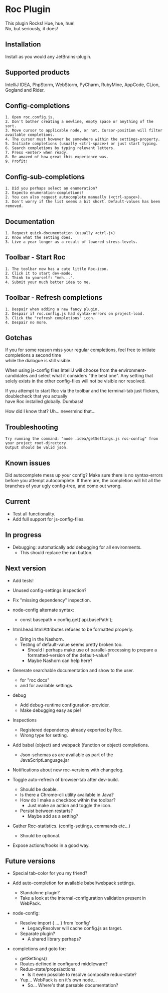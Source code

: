Roc Plugin
==========
This plugin Rocks! Hue, hue, hue!  
No, but seriously, it does!

Installation
------------
Install as you would any JetBrains-plugin.

Supported products
------------------
IntelliJ IDEA, PhpStorm, WebStorm, PyCharm, RubyMine, AppCode, CLion, Gogland and Rider.

Config-completions
------------------
    1. Open roc.config.js.
    2. Don't bother creating a newline, empty space or anything of the sort.
    3. Move cursor to applicable node, or not. Cursor-position will filter available completions.
    4. The cursor must however be somewhere within the settings-property.
    5. Initiate completions (usually <ctrl-space>) or just start typing.
    6. Search completions by typing relevant letters.
    7. Press <enter> when ready.
    8. Be amazed of how great this experience was.
    9. Profit! 

Config-sub-completions
----------------------
    1. Did you perhaps select an enumeration?
    2. Expecto enumeration-completions!
    2. You can also request autocomplete manually (<ctrl-space>).
    3. Don't worry if the list seems a bit short. Default-values has been removed.

Documentation
-------------   
    1. Request quick-documentation (usually <ctrl-j>)
    2. Know what the setting does.
    3. Live a year longer as a result of lowered stress-levels.

Toolbar - Start Roc
-------------------
    1. The toolbar now has a cute little Roc-icon.
    2. Click it to start dev-mode.
    3. Think to yourself: "meh...".
    4. Submit your much better idea to me.

Toolbar - Refresh completions
-----------------------------
    1. Despair when adding a new fancy plugin.
    2. Despair if roc.config.js had syntax-errors on project-load.
    3. Click the "refresh completions" icon.
    4. Despair no more.

Gotchas
-------
If you for some reason miss your regular completions, feel free to initiate completions a second time  
while the dialogue is still visible. 

When using js-config files IntelliJ will choose from the environment-candidates and select what it considers "the best one".
Any setting that solely exists in the other config-files will not be visible nor resolved.

If you attempt to start Roc via the toolbar and the terminal-tab just flickers, doublecheck that you actually  
have Roc installed globally. Dumbass!  

How did I know that? Uh... nevermind that...

Troubleshooting
---------------
    Try running the command: "node .idea/getSettings.js roc-config" from your project root-directory.
    Output should be valid json.

Known issues
------------
Did autocomplete mess up your config? Make sure there is no syntax-errors before you attempt autocomplete.
If there are, the completion will hit all the branches of your ugly config-tree, and come out wrong.


Current
-------
- Test all functionality.
- Add full support for js-config-files.

In progress
-----------
- Debugging: automatically add debugging for all environments.   
    - This should replace the run button.                      

Next version
------------
- Add tests!
- Unused config-settings inspection?
- Fix "missing dependency" inspection.
- node-config alternate syntax:
    - const basepath = config.get('api.basePath');

- html.head.htmlAttributes refuses to be formatted properly.
    - Bring in the Nashorn.
    - Testing of default-value seems pretty broken too.
        - Should I perhaps make use of parallel-processing to prepare a formatted-version of the default-value?
        - Maybe Nashorn can help here?

- Generate searchable documentation and show to the user.
    - for "roc docs"
    - and for available settings.

- debug
    - Add debug-runtime configuration-provider.
    - Make debugging easy as pie!    

- Inspections
    - Registered dependency already exported by Roc.
    - Wrong type for setting. 

- Add babel (object) and webpack (function or object) completions.
    - Json-schemas as are available as part of the JavaScriptLanguage.jar
    
- Notifications about new roc-versions with changelog.

- Toggle auto-refresh of browser-tab after dev-build.
    - Should be doable.
    - Is there a Chrome-cli utility available in Java?
    - How do I make a checkbox within the toolbar?
        - Just make an action and toggle the icon.
    - Persist between restarts?
        - Maybe add as a setting?
        
- Gather Roc-statistics. (config-settings, commands etc...)
    - Should be optional.

- Expose actions/hooks in a good way.
        
Future versions
---------------
- Special tab-color for you my friend?

- Add auto-completion for available babel/webpack settings.
    - Standalone plugin?
    - Take a look at the internal-configuration validation present in WebPack.

- node-config:
    - Resolve import { ... } from 'config'
        - LegacyResolver will cache config.js as target.
    - Separate plugin?
        - A shared library perhaps?       
                    
- completions and goto for:       
    - getSettings()
    - Routes defined in configured middleware?
    - Redux-state/props/actions.
        - Is it even possible to resolve composite redux-state?
    - Yup... WebPack is on it's own node...
        - So... Where's that parsable documentation?
                    
